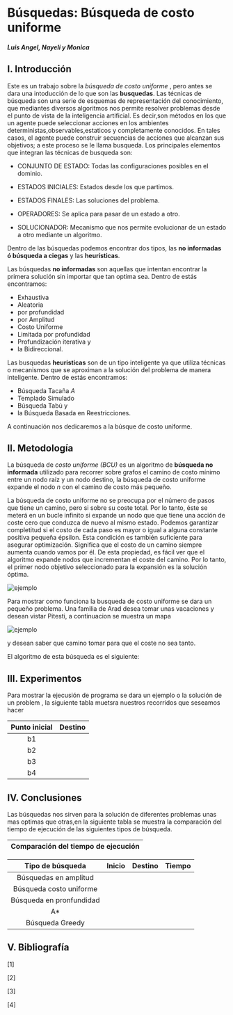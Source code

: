 # Búsquedas: Búsqueda de costo uniforme
   ##### Luis Angel, Nayeli y Monica
  ## **I. Introducción**
Este es un trabajo sobre la _búsqueda de costo uniforme_ , pero antes se dara una intoducción de lo que son las **busquedas**. Las técnicas de búsqueda son una serie de esquemas de representación del conocimiento, que mediantes diversos algoritmos nos permite resolver problemas desde el punto de vista de la inteligencia artificial. Es decir,son métodos en los que un agente puede seleccionar acciones en los ambientes deterministas,observables,estaticos y completamente conocidos. En tales casos, el agente puede construir secuencias de acciones que alcanzan sus objetivos; a este proceso se le llama busqueda.
Los principales elementos que integran las técnicas de busqueda son:

* CONJUNTO DE ESTADO:
Todas las configuraciones posibles en el dominio.

* ESTADOS INICIALES:
Estados desde los que partimos.

* ESTADOS FINALES:
Las soluciones del problema.

* OPERADORES:
Se aplica para pasar de un estado a otro.

* SOLUCIONADOR:
Mecanismo que nos permite evolucionar de un estado a otro mediante un algoritmo.

Dentro de las búsquedas podemos encontrar dos tipos, las **no informadas ó búsqueda a ciegas** y las **heurísticas**.

Las búsquedas **no informadas** son aquellas que intentan encontrar la primera solución sin importar que tan optima sea.
Dentro de estás encontramos:

  * Exhaustiva
  * Aleatoria
  * por profundidad
  * por Amplitud
  * Costo Uniforme
  * Limitada por profundidad
  * Profundización iterativa y 
  * la Bidireccional.

Las busquedas **heuristicas** son de un tipo inteligente ya que utiliza técnicas o mecanismos que se aproximan a la solución del problema de manera inteligente.
Dentro de estás encontramos:


* Búsqueda Tacaña 
*A*
* Templado Simulado
* Búsqueda Tabú y 
* la Búsqueda  Basada  en Reestricciones.

A continuación nos dedicaremos a la búsque de costo uniforme.

## **II. Metodología**

La búsqueda de _costo uniforme (BCU)_ es un algoritmo de **búsqueda no informada** utilizado para recorrer sobre grafos el camino de costo mínimo entre un nodo raíz y un nodo destino, la búsqueda de costo uniforme expande el nodo _n_ con el camino de costo más pequeño. 

La búsqueda de costo uniforme no se preocupa por el número de pasos que tiene un camino, pero si sobre su coste total. Por lo tanto, éste se meterá en un bucle infinito si expande un nodo que que tiene una acción de coste cero que conduzca de nuevo al mismo estado.
Podemos garantizar  completitud si el costo de cada paso es mayor o igual a alguna constante positiva pequeña épsilon. Esta condición es también suficiente para asegurar optimización. Significa que el costo de un  camino siempre aumenta cuando vamos por él. De esta propiedad, es fácil ver que el algoritmo expande nodos que incrementan el coste del camino. Por lo tanto, el primer nodo objetivo seleccionado para la expansión es la solución óptima.


![ejemplo](https://image.slideserve.com/618935/ejemplo-de-b-squeda-de-coste-uniforme-l.jpg)



Para mostrar como funciona la busqueda de costo  uniforme se dara un pequeño problema.
Una familia de Arad desea tomar unas vacaciones y  desean vistar  Pitesti, a continuacion se muestra un mapa


![ejemplo](http://www.cs.us.es/~fsancho/images/2015-07/c685bc9e-178f-11e2-bb76-001e670c2818.jpg)

y desean saber que camino tomar para que el coste no sea tanto.


El algoritmo de esta búsqueda es el siguiente: 

## **III. Experimentos**

Para mostrar la ejecusión de programa se dara un ejemplo o la solución de un problem , la siguiente tabla muetsra nuestros  recorridos que seseamos hacer



| Punto inicial | Destino |
| :-----------: | :-----: |
| b1            |         |
| b2            |         |
| b3            |         |
| b4            |         |



## **IV. Conclusiones**

Las búsquedas nos sirven para la solución de diferentes problemas unas mas optimas que otras,en la siguiente tabla se muestra la comparación del tiempo de ejecución de las siguientes tipos de búsqueda.


| Comparación del tiempo de ejecución |
| :---------------------------------:|

| Tipo de búsqueda         | Inicio | Destino | Tiempo |
| :----------------------: | :----: | :-----: | :----: |
| Búsquedas en amplitud    |        |         |        |
| Búsqueda  costo uniforme |        |         |        |
| Búsqueda en pronfundidad |        |         |        |
| A*                       |        |         |        |
| Búsqueda Greedy          |        |         |        |


## **V. Bibliografía**


[1]

[2]

[3]

[4]







